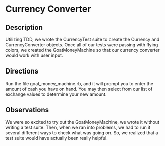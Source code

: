 # Currency Converter

## Description

Utilizing TDD, we wrote the CurrencyTest suite to create the Currency and CurrencyConverter objects.
Once all of our tests were passing with flying colors, we created the GoatMoneyMachine so that our currency converter would work with user input.

## Directions

Run the file goat_money_machine.rb, and it will prompt you to enter the amount of cash you have on hand.  You may then select from our list of exchange values to determine your new amount.

## Observations

We were so excited to try out the GoatMoneyMachine, we wrote it without writing a test suite.  Then, when we ran into problems, we had to run it several different ways to check what was going on.  So, we realized that a test suite would have actually been really helpful.
